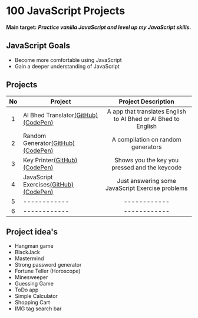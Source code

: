 # 100 JavaScript Projects

**Main target:** **_Practice vanilla JavaScript and level up my JavaScript skills._**

## JavaScript Goals

- Become more comfortable using JavaScript
- Gain a deeper understanding of JavaScript

## Projects

| No  | Project                                                                                                                                                    |                      Project Description                       |
| :-: | ---------------------------------------------------------------------------------------------------------------------------------------------------------- | :------------------------------------------------------------: |
|  1  | Al Bhed Translator[(GitHub)](https://github.com/AlxCrmr/100-javascript-projects/tree/master/project1) [(CodePen)](https://codepen.io/AlxCrmr/full/qXKeRg/) | A app that translates English to Al Bhed or Al Bhed to English |
|  2  | Random Generator[(GitHub)](https://github.com/AlxCrmr/100-javascript-projects/tree/master/project2) [(CodePen)](https://codepen.io/AlxCrmr/pen/XaBgpN)     |               A compilation on random generators               |
|  3  | Key Printer[(GitHub)](https://github.com/AlxCrmr/100-javascript-projects/tree/master/project3) [(CodePen)](https://codepen.io/AlxCrmr/pen/WEgrBO)          |         Shows you the key you pressed and the keycode          |
|  4  | JavaScript Exercises[(GitHub)](https://github.com/AlxCrmr/100-javascript-projects/tree/master/project4) [(CodePen)](https://codepen.io/AlxCrmr/pen/GvXXYR) |        Just answering some JavaScript Exercise problems        |
|  5  | ------------                                                                                                                                               |                          ------------                          |
|  6  | ------------                                                                                                                                               |                          ------------                          |

## Project idea's

- Hangman game
- BlackJack
- Mastermind
- Strong password generator
- Fortune Teller (Horoscope)
- Minesweeper
- Guessing Game
- ToDo app
- Simple Calculator
- Shopping Cart
- IMG tag search bar
